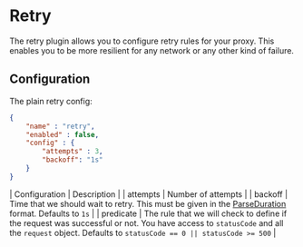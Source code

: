 # Retry

The retry plugin allows you to configure retry rules for your proxy. This enables you to be more resilient for any network or any other kind of failure.

## Configuration

The plain retry config:

```json
{
    "name" : "retry",
    "enabled" : false,
    "config" : {
        "attempts" : 3,
        "backoff": "1s"
    }
}
```

| Configuration | Description        |
| attempts      | Number of attempts |
| backoff       | Time that we should wait to retry. This must be given in the [ParseDuration](https://golang.org/pkg/time/#ParseDuration) format. Defaults to `1s` |
| predicate     | The rule that we will check to define if the request was successful or not. You have access to `statusCode` and all the `request` object. Defaults to `statusCode == 0 || statusCode >= 500` |
